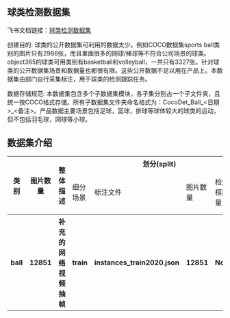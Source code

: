 
## 球类检测数据集
飞书文档链接：[球类检测数据集 ](https://arashivision.feishu.cn/wiki/wikcnJnqjOfW894XaogpXa3wnKc)  


创建目的: 球类的公开数据集可利用的数据太少。例如COCO数据集sports ball类别的图片只有2986张，而且里面很多的网球/棒球等不符合公司场景的球类。object365的球类可用类别有basketball和volleyball，一共只有3327张。针对球类的公开数据集场景和数据量也都很有限。这些公开数据不足以用在产品上。本数据集由部门自行采集标注，用于球类的检测跟踪任务。

数据存储规范: 本数据集包含多个子数据集模块，各子集分别占一个子文件夹，且统一按COCO格式存储。所有子数据集文件夹命名格式为：CocoDet_Ball_<日期>_<备注>。产品数据主要场景包括足球，篮球，排球等球体较大的球类的运动，但不包括羽毛球，网球等小球。

## 数据集介绍

<table>
    <tr>
        <th rowspan="2"> 类别 </th> 
        <th rowspan="2"> 图片数量 </th> 
        <th rowspan="2"> 整体描述 </th> 
        <th colspan="5"> 划分(split) </th>  
    </tr>
    <tr> 
        <td> 细分场景 </td>
        <td> 标注文件 </td>
        <td> 图片数量 </td>
        <td> 检测框数量 </td>
        <td> 细分描述 </td>
    </tr>
    <tr> 
        <th> ball  </th>  
        <th> 12851 </th> 
        <th> 补充的网络视频抽帧  </th> 
        <th> train  </th> 
        <th> instances_train2020.json  </th>  
        <th> 12851 </th> 
        <th> None </th> 
        <th> 训练样本  </th>   
    </tr>
</table>
